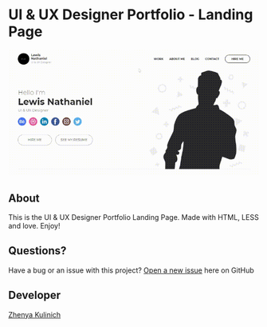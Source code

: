 # 	UI & UX Designer Portfolio - Landing Page

![Landing Page Preview](/images/preview.gif)

## About

This is the UI & UX Designer Portfolio Landing Page. Made with HTML, LESS and love. Enjoy!

## Questions?

Have a bug or an issue with this project? [Open a new issue](https://github.com/kulinichevgeny/ui-ux-designer-portfolio/issues/new) here on GitHub

## Developer

[Zhenya Kulinich](https://github.com/kulinichevgeny)
